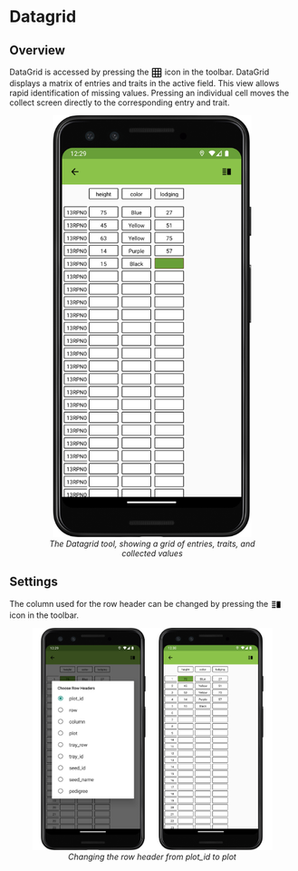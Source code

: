 Datagrid
========

Overview
--------

DataGrid is accessed by pressing the
<img ref="grid" style="vertical-align: middle;" src="_static/icons/settings/general/grid.png" width="20px"> icon in
the toolbar. DataGrid displays a matrix of entries and traits in the
active field. This view allows rapid identification of missing values.
Pressing an individual cell moves the collect screen directly to the
corresponding entry and trait.

<figure align="center" class="image">
  <img src="_static/images/datagrid/datagrid_view_framed.png" width="350px"> 
  <figcaption><i>The Datagrid tool, showing a grid of entries, traits, and collected
values</i></figcaption> 
</figure>

Settings
--------

The column used for the row header can be changed by pressing the
<img ref="rows" style="vertical-align: middle;" src="_static/icons/collect/view-split-vertical.png" width="20px">
icon in the toolbar.

<figure align="center" class="image">
  <img src="_static/images/datagrid/datagrid_edit_rows_joined.png" width="700px"> 
  <figcaption><i>Changing the row header from plot_id to plot</i></figcaption> 
</figure>